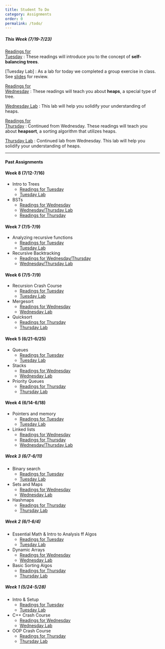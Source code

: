 ```yaml
---
title: Student To Do
category: Assignments
order: 0
permalink: /todo/
---
```


##### This Week (7/19-7/23)
[Readings for<br>Tuesday](/sm21/wk9#tues)
: These readings will introduce you to the concept of **self-balancing trees**.

[Tuesday Lab]
: As a lab for today we completed a group exercise in class. See [slides](/sm21/slides) for review.

[Readings for<br>Wednesday](/sm21/wk9#weds)
: These readings will teach you about **heaps**, a special type of tree.

[Wednesday Lab](/sm21/lab21)
: This lab will help you solidify your understanding of heaps.

[Readings for<br>Thursday](/sm21/wk9#thurs)
: Continued from Wednesday. These readings will teach you about **heapsort**, a sorting algorithm that utilizes heaps.

[Thursday Lab](/sm21/lab21)
: Continued lab from Wednesday. This lab will help you solidify your understanding of heaps.

---

#### Past Assignments

#### Week 8 (7/12-7/16)
- Intro to Trees
	- [Readings for Tuesday](/sm21/wk8#tues)
	- [Tuesday Lab](/sm21/lab19)
- BSTs
	- [Readings for Wednesday](/sm21/wk8#weds)
	- [Wednesday/Thursday Lab](/sm21/lab20)
	- [Readings for Thursday](/sm21/wk8#thurs)

#### Week 7 (7/5-7/9)
- Analyzing recursive functions
	- [Readings for Tuesday](/sm21/wk7#tues)
	- [Tuesday Lab](https://www.gradescope.com/courses/271139/assignments/1369321/)
- Recursive Backtracking
	- [Readings for Wednesday/Thursday](/sm21/wk7#weds)
	- [Wednesday/Thursday Lab](/sm21/lab18)

#### Week 6 (7/5-7/9)
- Recursion Crash Course
	- [Readings for Tuesday](/sm21/wk6#tues)
	- [Tuesday Lab](/sm21/lab15)
- Mergesort
	- [Readings for Wednesday](/sm21/wk6#weds)
	- [Wednesday Lab](/sm21/lab16)
- Quicksort
	- [Readings for Thursday](/sm21/wk6#thurs)
	- [Thursday Lab](/sm21/lab16)

#### Week 5 (6/21-6/25)
- Queues
	- [Readings for Tuesday](/sm21/wk5#tues)
	- [Tuesday Lab](/sm21/lab12/)
- Stacks
	- [Readings for Wednesday](/sm21/wk5#weds)
	- [Wednesday Lab](/sm21/lab13/)
- Priority Queues
	- [Readings for Thursday](/sm21/wk5#thurs)
	- [Thursday Lab](/sm21/lab14/)

#### Week 4 (6/14-6/18)
- Pointers and memory
	- [Readings for Tuesday](/sm21/wk4#tues)
	- [Tuesday Lab](/sm21/lab10)
- Linked lists
	- [Readings for Wednesday](/sm21/wk4#weds)
	- [Readings for Thursday](/sm21/wk4#thurs)
	- [Wednesday/Thursday Lab](/sm21/lab11)

##### Week 3 (6/7-6/11)
- Binary search
	- [Readings for Tuesday](/sm21/wk3#tues)  
	- [Tuesday Lab](/sm21/lab07)  
- Sets and Maps
	- [Readings for Wednesday](/sm21/wk3#weds)  
	- [Wednesday Lab](/sm21/lab08)  
- Hashmaps
	- [Readings for Thursday](/sm21/wk3#thurs)  
	- [Thursday Lab](/sm21/lab09)  

##### Week 2 (6/1-6/4)
- Essential Math & Intro to Analysis ff Algos
	- [Readings for Tuesday](/sm21/wk2#tues)
	- [Tuesday Lab](/sm21/lab04)
- Dynamic Arrays
	- [Readings for Wednesday](/sm21/wk2#weds)
	- [Wednesday Lab](/sm21/lab05)
- Basic Sorting Algos
	- [Readings for Thursday](/sm21/wk2#thurs)
	- [Thursday Lab](/sm21/lab06)

##### Week 1 (5/24-5/28)
- Intro & Setup
	- [Readings for Tuesday](/sm21/wk1#tues)
	- [Tuesday Lab](/sm21/lab01)
- C++ Crash Course
	- [Readings for Wednesday](/sm21/wk1#weds)
	- [Wednesday Lab](/sm21/lab02)
- OOP Crash Course
	- [Readings for Thursday](/sm21/wk1#thurs)
	- [Thursday Lab](/sm21/lab03)